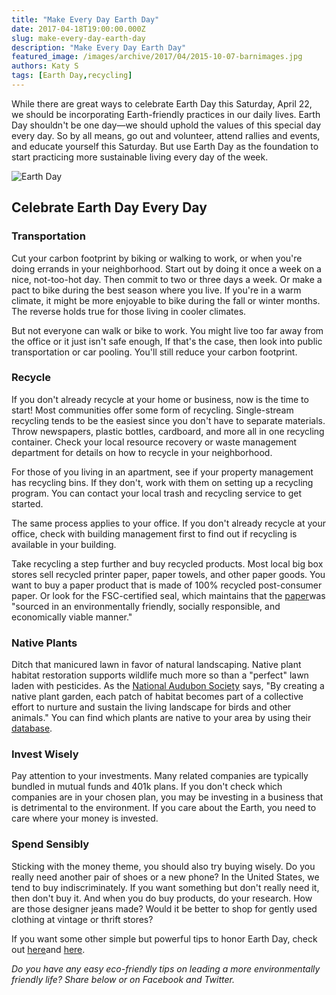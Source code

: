 ```yaml
---
title: "Make Every Day Earth Day"
date: 2017-04-18T19:00:00.000Z
slug: make-every-day-earth-day
description: "Make Every Day Earth Day"
featured_image: /images/archive/2017/04/2015-10-07-barnimages.jpg
authors: Katy S
tags: [Earth Day,recycling]
---
```


While there are great ways to celebrate Earth Day this Saturday, April 22, we should be incorporating Earth-friendly practices in our daily lives. Earth Day shouldn't be one day—we should uphold the values of this special day every day. So by all means, go out and volunteer, attend rallies and events, and educate yourself this Saturday. But use Earth Day as the foundation to start practicing more sustainable living every day of the week.

![Earth Day](/blog/images/2015-10-07-barnimages.jpg "trees on Earth Day")

## Celebrate Earth Day Every Day

  
### Transportation

Cut your carbon footprint by biking or walking to work, or when you're doing errands in your neighborhood. Start out by doing it once a week on a nice, not-too-hot day. Then commit to two or three days a week. Or make a pact to bike during the best season where you live. If you're in a warm climate, it might be more enjoyable to bike during the fall or winter months. The reverse holds true for those living in cooler climates. 

  
But not everyone can walk or bike to work. You might live too far away from the office or it just isn't safe enough, If that's the case, then look into public transportation or car pooling. You'll still reduce your carbon footprint.

### Recycle

If you don't already recycle at your home or business, now is the time to start! Most communities offer some form of recycling. Single-stream recycling tends to be the easiest since you don't have to separate materials. Throw newspapers, plastic bottles, cardboard, and more all in one recycling container. Check your local resource recovery or waste management department for details on how to recycle in your neighborhood.

For those of you living in an apartment, see if your property management has recycling bins. If they don't, work with them on setting up a recycling program. You can contact your local trash and recycling service to get started.

The same process applies to your office. If you don't already recycle at your office, check with building management first to find out if recycling is available in your building.

Take recycling a step further and buy recycled products. Most local big box stores sell recycled printer paper, paper towels, and other paper goods. You want to buy a paper product that is made of 100% recycled post-consumer paper. Or look for the FSC-certified seal, which maintains that the [paper](https://www.treehugger.com/what-is-fsc-certified-paper-4864160)was "sourced in an environmentally friendly, socially responsible, and economically viable manner."

### Native Plants

Ditch that manicured lawn in favor of natural landscaping. Native plant habitat restoration supports wildlife much more so than a "perfect" lawn laden with pesticides. As the [National Audubon Society](https://www.audubon.org/content/why-native-plants-matter) says, "By creating a native plant garden, each patch of habitat becomes part of a collective effort to nurture and sustain the living landscape for birds and other animals." You can find which plants are native to your area by using their [database](https://www.audubon.org/native-plants).

### Invest Wisely

Pay attention to your investments. Many related companies are typically bundled in mutual funds and 401k plans. If you don't check which companies are in your chosen plan, you may be investing in a business that is detrimental to the environment. If you care about the Earth, you need to care where your money is invested.

### Spend Sensibly

Sticking with the money theme, you should also try buying wisely. Do you really need another pair of shoes or a new phone? In the United States, we tend to buy indiscriminately. If you want something but don't really need it, then don't buy it. And when you do buy products, do your research. How are those designer jeans made? Would it be better to shop for gently used clothing at vintage or thrift stores?

If you want some other simple but powerful tips to honor Earth Day, check out [here](https://blog.compandsave.com/2013/02/work-at-home-go-green.html)and [here](https://www.earthday.org/take-action-now/).

_Do you have any easy eco-friendly tips on leading a more environmentally friendly life? Share below or on Facebook and Twitter._